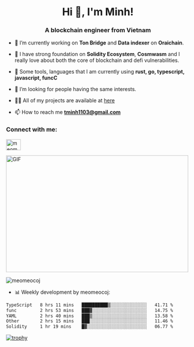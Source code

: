 <h1 align="center">Hi 👋, I'm Minh!</h1>
<h3 align="center">A blockchain engineer from Vietnam</h3>

- 🌱 I’m currently working on **Ton Bridge** and **Data indexer** on **Oraichain**.

- 📖 I have strong foundation on **Solidity Ecosystem**, **Cosmwasm** and I really love about both the core of blockchain and defi vulnerabilities.

- 💬 Some tools, languages that I am currently using **rust, go, typescript, javascript, funcC**

- 🤝 I’m looking for people having the same interests.

- 👨‍💻 All of my projects are available at [here](https://github.com/meomeocoj?tab=repositories)

- 📫 How to reach me **tminh1103@gmail.com**


<h3 align="left">Connect with me:</h3>
<p align="left">
<a href="https://www.linkedin.com/in/meomeocoj/" target="blank"><img align="center" src="https://raw.githubusercontent.com/rahuldkjain/github-profile-readme-generator/master/src/images/icons/Social/linked-in-alt.svg" alt="meomeocoj" height="30" width="40" /></a>
</p>
<img align="center" alt="GIF" src="https://media.giphy.com/media/v1.Y2lkPTc5MGI3NjExaGx2OTI2N240MnFxdWYxZmY5NHJwaDI4MmQ0MTl6bHY5cmsxNm90OSZlcD12MV9pbnRlcm5hbF9naWZfYnlfaWQmY3Q9Zw/lQJNunHwZ32RGilGRO/giphy.gif" width="500" height="320" />

<p><img align="center" src="https://github-readme-stats.vercel.app/api/top-langs?username=meomeocoj&show_icons=true&locale=en&layout=compact" alt="meomeocoj" /></p>

- 📊 Weekly development by meomeocoj:
<!--START_SECTION:waka-->

```txt
TypeScript   8 hrs 11 mins   ██████████▒░░░░░░░░░░░░░░   41.71 %
func         2 hrs 53 mins   ███▓░░░░░░░░░░░░░░░░░░░░░   14.75 %
YAML         2 hrs 40 mins   ███▒░░░░░░░░░░░░░░░░░░░░░   13.58 %
Other        2 hrs 15 mins   ███░░░░░░░░░░░░░░░░░░░░░░   11.46 %
Solidity     1 hr 19 mins    █▓░░░░░░░░░░░░░░░░░░░░░░░   06.77 %
```

<!--END_SECTION:waka-->


[![trophy](https://github-profile-trophy.vercel.app/?username=meomeocoj&theme=onedark)]()

